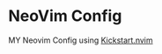 # NeoVim Config
MY Neovim Config using [Kickstart.nvim](https://github.com/nvim-lua/kickstart.nvim)
